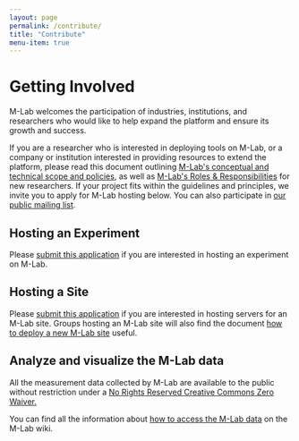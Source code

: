 ```yaml
---
layout: page
permalink: /contribute/
title: "Contribute"
menu-item: true
---
```


# Getting Involved

M-Lab welcomes the participation of industries, institutions, and researchers who would like to help expand the platform and ensure its growth and success.

If you are a researcher who is interested in deploying tools on M-Lab, or a company or institution interested in providing resources to extend the platform, please read this document outlining [M-Lab's conceptual and technical scope and policies](https://docs.google.com/uc?export=download&id=0B1Z3slE8kdgmYnB0QThkT3RkU0k), as well as [M-Lab's Roles & Responsibilities](https://docs.google.com/uc?export=download&id=0B1Z3slE8kdgmQkczWDMtaktlR00) for new researchers. If your project fits within the guidelines and principles, we invite you to apply for M-Lab hosting below. You can also participate in [our public mailing list](https://groups.google.com/a/measurementlab.net/forum/?fromgroups#!forum/discuss).

## Hosting an Experiment

Please [submit this application](https://docs.google.com/a/opentechinstitute.org/forms/d/1Dz-d8bs92ltlKKxWDCoi2nFC6wmBrBq6vrLIwhYyiDM/viewform) if you are interested in hosting an experiment on M-Lab.

## Hosting a Site

Please [submit this application](https://docs.google.com/a/measurementlab.net/spreadsheet/viewform?formkey=dHNMZ2p0OU5TckxIUFg0RVNhSk5teEE6MQ#gid=0) if you are interested in hosting servers for an M-Lab site. Groups hosting an M-Lab site will also find the document [how to deploy a new M-Lab site](https://docs.google.com/uc?export=download&id=0B1Z3slE8kdgmRUlGbTJ0YnNIa0E) useful.

## Analyze and visualize the M-Lab data

All the measurement data collected by M-Lab are available to the public without restriction under a [No Rights Reserved Creative Commons Zero Waiver.](http://creativecommons.org/about/cc0)

You can find all the information about [how to access the M-Lab data](https://github.com/m-lab/mlab-wikis/blob/master/HowToAccessMLabData.md) on the M-Lab wiki.